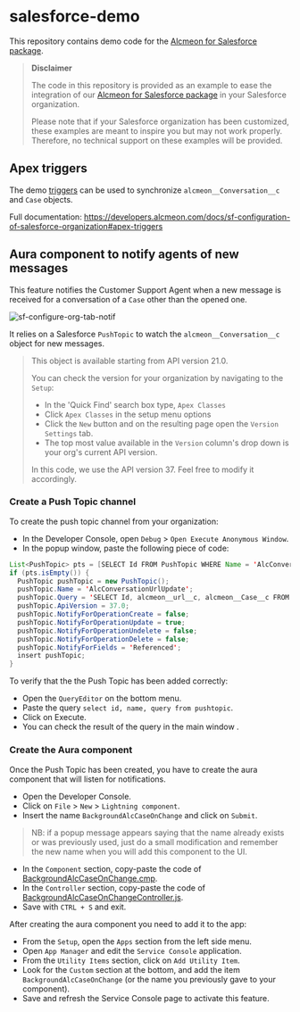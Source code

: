 # salesforce-demo
This repository contains demo code for the [Alcmeon for Salesforce package](https://developers.alcmeon.com/docs/salesforce-changelog).

> **Disclaimer**
>
> The code in this repository is provided as an example to ease the integration of our [Alcmeon for Salesforce package](https://developers.alcmeon.com/docs/salesforce-changelog) in your Salesforce organization. 
> 
> Please note that if your Salesforce organization has been customized, these examples are meant to inspire you but may not work properly. Therefore, no technical support on these examples will be provided.

## Apex triggers

The demo [triggers](triggers) can be used to synchronize `alcmeon__Conversation__c` and `Case` objects. 

Full documentation: https://developers.alcmeon.com/docs/sf-configuration-of-salesforce-organization#apex-triggers

## Aura component to notify agents of new messages

This feature notifies the Customer Support Agent when a new message is received for a conversation of a `Case` other than the opened one.

![sf-configure-org-tab-notif](https://user-images.githubusercontent.com/80467679/165757140-93231a24-c4e0-489d-8de3-a1c0c67a2310.png)

It relies on a Salesforce `PushTopic` to watch the `alcmeon__Conversation__c` object for new messages.

> This object is available starting from API version 21.0. 
> 
> You can check the version for your organization by navigating to the `Setup`:
> * In the 'Quick Find' search box type, `Apex Classes`
> * Click `Apex Classes` in the setup menu options
> * Click the `New` button and on the resulting page open the `Version Settings` tab.
> * The top most value available in the `Version` column's drop down is your org's current API version.
>
> In this code, we use the API version 37. Feel free to modify it accordingly.

### Create a Push Topic channel

To create the push topic channel from your organization:
* In the Developer Console, open `Debug` > `Open Execute Anonymous Window`.
* In the popup window, paste the following piece of code:

```java
List<PushTopic> pts = [SELECT Id FROM PushTopic WHERE Name = 'AlcConversationUrlUpdate'];
if (pts.isEmpty()) {
  PushTopic pushTopic = new PushTopic();
  pushTopic.Name = 'AlcConversationUrlUpdate';
  pushTopic.Query = 'SELECT Id, alcmeon__url__c, alcmeon__Case__c FROM alcmeon__Conversation__c';
  pushTopic.ApiVersion = 37.0;
  pushTopic.NotifyForOperationCreate = false;
  pushTopic.NotifyForOperationUpdate = true;
  pushTopic.NotifyForOperationUndelete = false;
  pushTopic.NotifyForOperationDelete = false;
  pushTopic.NotifyForFields = 'Referenced';
  insert pushTopic;
}
```

To verify that the the Push Topic has been added correctly:

* Open the `QueryEditor` on the bottom menu.
* Paste the query `select id, name, query from pushtopic`.
* Click on Execute.
* You can check the result of the query in the main window .

### Create the Aura component

Once the Push Topic has been created, you have to create the aura component that will listen for notifications. 

* Open the Developer Console.
* Click on `File` > `New` > `Lightning component`.
* Insert the name `BackgroundAlcCaseOnChange` and click on `Submit`.

> NB: if a popup message appears saying that the name already exists or was previously used, just do a small modification and remember the new name when you will add this component to the UI.

* In the `Component` section, copy-paste the code of [BackgroundAlcCaseOnChange.cmp](aura/BackgroundAlcCaseOnChange/BackgroundAlcCaseOnChange.cmp).
* In the `Controller` section, copy-paste the code of [BackgroundAlcCaseOnChangeController.js](/aura/BackgroundAlcCaseOnChange/BackgroundAlcCaseOnChangeController.js).
* Save with `CTRL + S` and exit.

After creating the aura component you need to add it to the app:

* From the `Setup`, open the `Apps` section from the left side menu.
* Open `App Manager` and edit the `Service Console` application.
* From the `Utility Items` section, click on `Add Utility Item`.
* Look for the `Custom` section at the bottom, and add the item `BackgroundAlcCaseOnChange` (or the name you previously gave to your component).
* Save and refresh the Service Console page to activate this feature.
